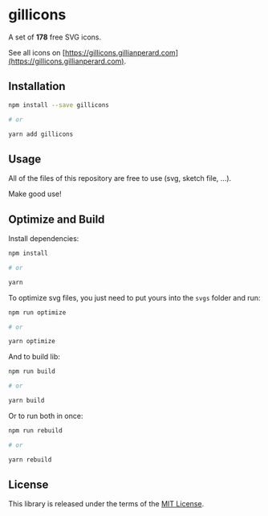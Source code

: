 # gillicons

A set of **178** free SVG icons.

See all icons on [https://gillicons.gillianperard.com](https://gillicons.gillianperard.com).

## Installation

```sh
npm install --save gillicons

# or

yarn add gillicons
```

## Usage

All of the files of this repository are free to use (svg, sketch file, ...).

Make good use!

## Optimize and Build

Install dependencies:

```sh
npm install

# or

yarn
```

To optimize svg files, you just need to put yours into the `svgs` folder and run:

```sh
npm run optimize

# or

yarn optimize
```

And to build lib:

```sh
npm run build

# or

yarn build
```

Or to run both in once:

```sh
npm run rebuild

# or

yarn rebuild
```

## License

This library is released under the terms of the [MIT License](./LICENSE).
